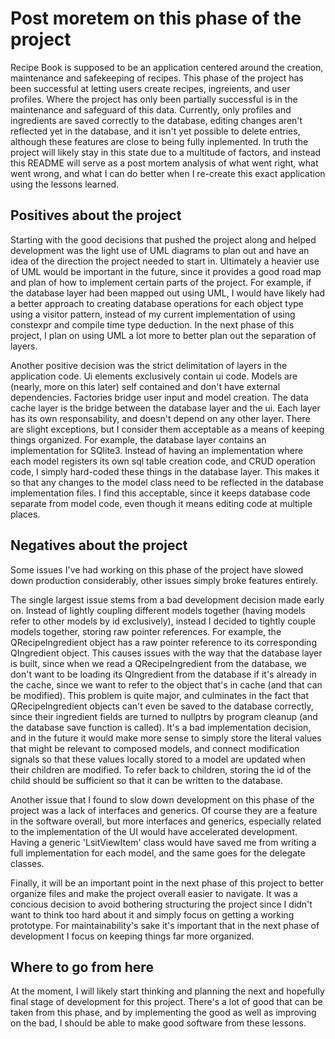 # Post moretem on this phase of the project

Recipe Book is supposed to be an application centered around the creation, maintenance and safekeeping of recipes. This phase of the project has been successful at letting users create recipes, ingreients, and user profiles. Where the project has only been partially successful is in the maintenance and safeguard of this data. Currently, only profiles and ingredients are saved correctly to the database, editing changes aren't reflected yet in the database, and it isn't yet possible to delete entries, although these features are close to being fully inplemented. In truth the project will likely stay in this state due to a multitude of factors, and instead this README will serve as a post mortem analysis of what went right, what went wrong, and what I can do better when I re-create this exact application using the lessons learned.

## Positives about the project

Starting with the good decisions that pushed the project along and helped development was the light use of UML diagrams to plan out and have an idea of the direction the project needed to start in. Ultimately a heavier use of UML would be important in the future, since it provides a good road map and plan of how to implement certain parts of the project. For example, if the database layer had been mapped out using UML, I would have likely had a better approach to creating database operations for each object type using a visitor pattern, instead of my current implementation of using constexpr and compile time type deduction. In the next phase of this project, I plan on using UML a lot more to better plan out the separation of layers.

Another positive decision was the strict delimitation of layers in the application code. Ui elements exclusively contain ui code. Models are (nearly, more on this later) self contained and don't have external dependencies. Factories bridge user input and model creation. The data cache layer is the bridge between the database layer and the ui. Each layer has its own responsability, and doesn't depend on any other layer. There are slight exceptions, but I consider them acceptable as a means of keeping things organized. For example, the database layer contains an implementation for SQlite3. Instead of having an implementation where each model registers its own sql table creation code, and CRUD operation code, I simply hard-coded these things in the database layer. This makes it so that any changes to the model class need to be reflected in the database implementation files. I find this acceptable, since it keeps database code separate from model code, even though it means editing code at multiple places.

## Negatives about the project

Some issues I've had working on this phase of the project have slowed down production considerably, other issues simply broke features entirely.

The single largest issue stems from a bad development decision made early on. Instead of lightly coupling different models together (having models refer to other models by id exclusively), instead I decided to tightly couple models together, storing raw pointer references. For example, the QRecipeIngredient object has a raw pointer reference to its corresponding QIngredient object. This causes issues with the way that the database layer is built, since when we read a QRecipeIngredient from the database, we don't want to be loading its QIngredient from the database if it's already in the cache, since we want to refer to the object that's in cache (and that can be modified). This problem is quite major, and culminates in the fact that QRecipeIngredient objects can't even be saved to the database correctly, since their ingredient fields are turned to nullptrs by program cleanup (and the database save function is called). It's a bad implementation decision, and in the future it would make more sense to simply store the literal values that might be relevant to composed models, and connect modification signals so that these values locally stored to a model are updated when their children are modified. To refer back to children, storing the id of the child should be sufficient so that it can be written to the database.

Another issue that I found to slow down development on this phase of the project was a lack of interfaces and generics. Of course they are a feature in the software overall, but more interfaces and generics, especially related to the implementation of the UI would have accelerated development. Having a generic 'LsitViewItem' class would have saved me from writing a full implementation for each model, and the same goes for the delegate classes.

Finally, it will be an important point in the next phase of this project to better organize files and make the project overall easier to navigate. It was a concious decision to avoid bothering structuring the project since I didn't want to think too hard about it and simply focus on getting a working prototype. For maintainability's sake it's important that in the next phase of development I focus on keeping things far more organized.

## Where to go from here

At the moment, I will likely start thinking and planning the next and hopefully final stage of development for this project. There's a lot of good that can be taken from this phase, and by implementing the good as well as improving on the bad, I should be able to make good software from these lessons.

